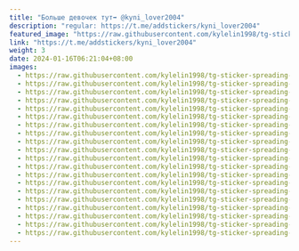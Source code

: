 ```yaml
---
title: "Больше девочек тут➡️ @kyni_lover2004"
description: "regular: https://t.me/addstickers/kyni_lover2004"
featured_image: "https://raw.githubusercontent.com/kylelin1998/tg-sticker-spreading-worldwide-images/main/img/30f85603-901b-4fb3-9ff9-214ef0064bbd.jpg"
link: "https://t.me/addstickers/kyni_lover2004"
weight: 3
date: 2024-01-16T06:21:04+08:00
images:
  - https://raw.githubusercontent.com/kylelin1998/tg-sticker-spreading-worldwide-images/main/img/30f85603-901b-4fb3-9ff9-214ef0064bbd.jpg
  - https://raw.githubusercontent.com/kylelin1998/tg-sticker-spreading-worldwide-images/main/img/04bf3c5d-14a1-4440-a154-1fca7cd5f445.jpg
  - https://raw.githubusercontent.com/kylelin1998/tg-sticker-spreading-worldwide-images/main/img/72c413b4-6542-464a-aedf-1a9036fc6855.jpg
  - https://raw.githubusercontent.com/kylelin1998/tg-sticker-spreading-worldwide-images/main/img/5add657b-4d25-4334-b589-0904b074fdda.jpg
  - https://raw.githubusercontent.com/kylelin1998/tg-sticker-spreading-worldwide-images/main/img/c1dac134-307b-4c5d-ab49-c61c44ff3133.jpg
  - https://raw.githubusercontent.com/kylelin1998/tg-sticker-spreading-worldwide-images/main/img/29860659-fd1b-4684-9f94-fbfc93fb7827.jpg
  - https://raw.githubusercontent.com/kylelin1998/tg-sticker-spreading-worldwide-images/main/img/53fbc0b0-597b-4487-b04e-1acdf5b80069.jpg
  - https://raw.githubusercontent.com/kylelin1998/tg-sticker-spreading-worldwide-images/main/img/1b194edf-1e50-4799-b01a-eccfbef56d31.jpg
  - https://raw.githubusercontent.com/kylelin1998/tg-sticker-spreading-worldwide-images/main/img/3beb663e-2d8d-4f7e-8786-69cbc2959c74.jpg
  - https://raw.githubusercontent.com/kylelin1998/tg-sticker-spreading-worldwide-images/main/img/b9aa690e-d49c-45b8-9414-7a6d9af02e8a.jpg
  - https://raw.githubusercontent.com/kylelin1998/tg-sticker-spreading-worldwide-images/main/img/4c5449a8-c72a-45f2-83c8-0adbc6bf785d.jpg
  - https://raw.githubusercontent.com/kylelin1998/tg-sticker-spreading-worldwide-images/main/img/1a32b6ba-ae6f-4fca-9746-668a843c2736.jpg
  - https://raw.githubusercontent.com/kylelin1998/tg-sticker-spreading-worldwide-images/main/img/2783cf4d-4962-49b2-88b2-c4daa720c7c0.jpg
  - https://raw.githubusercontent.com/kylelin1998/tg-sticker-spreading-worldwide-images/main/img/e636f4bc-8f11-4616-a0fa-379efe60245a.jpg
  - https://raw.githubusercontent.com/kylelin1998/tg-sticker-spreading-worldwide-images/main/img/614da27c-645e-4835-88a1-21cf11fa26ae.jpg
  - https://raw.githubusercontent.com/kylelin1998/tg-sticker-spreading-worldwide-images/main/img/aea289ca-a20e-4a6d-a9f6-d980961c6ca7.jpg
  - https://raw.githubusercontent.com/kylelin1998/tg-sticker-spreading-worldwide-images/main/img/e94f66f5-9a29-4555-a1b2-859d8c97ffa9.jpg
  - https://raw.githubusercontent.com/kylelin1998/tg-sticker-spreading-worldwide-images/main/img/9ce06060-46fe-453c-bdab-f42b6af0c3ca.jpg
  - https://raw.githubusercontent.com/kylelin1998/tg-sticker-spreading-worldwide-images/main/img/fe9cbf58-2047-46ed-9482-883d440417ab.jpg
  - https://raw.githubusercontent.com/kylelin1998/tg-sticker-spreading-worldwide-images/main/img/938f704d-02c2-45a1-8fa4-3ddac10a2c4b.jpg
---
```

